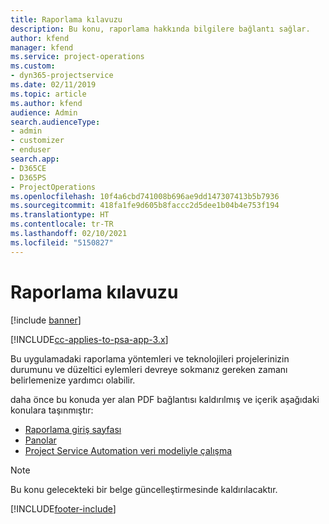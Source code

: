 ```yaml
---
title: Raporlama kılavuzu
description: Bu konu, raporlama hakkında bilgilere bağlantı sağlar.
author: kfend
manager: kfend
ms.service: project-operations
ms.custom:
- dyn365-projectservice
ms.date: 02/11/2019
ms.topic: article
ms.author: kfend
audience: Admin
search.audienceType:
- admin
- customizer
- enduser
search.app:
- D365CE
- D365PS
- ProjectOperations
ms.openlocfilehash: 10f4a6cbd741008b696ae9dd147307413b5b7936
ms.sourcegitcommit: 418fa1fe9d605b8faccc2d5dee1b04b4e753f194
ms.translationtype: HT
ms.contentlocale: tr-TR
ms.lasthandoff: 02/10/2021
ms.locfileid: "5150827"
---
```

# <a name="reporting-guide"></a>Raporlama kılavuzu

[!include [banner](../../includes/psa-now-project-operations.md)]

[!INCLUDE[cc-applies-to-psa-app-3.x](../../includes/cc-applies-to-psa-app-3x.md)]

Bu uygulamadaki raporlama yöntemleri ve teknolojileri projelerinizin durumunu ve düzeltici eylemleri devreye sokmanız gereken zamanı belirlemenize yardımcı olabilir. 

daha önce bu konuda yer alan PDF bağlantısı kaldırılmış ve içerik aşağıdaki konulara taşınmıştır:

- [Raporlama giriş sayfası](../reports-reporting-dynamics-365-project-service.md)
- [Panolar](../reports-dashboards.md)
- [Project Service Automation veri modeliyle çalışma](../reports-working-project-service-data-model.md)

> [!NOTE]
> Bu konu gelecekteki bir belge güncelleştirmesinde kaldırılacaktır. 


[!INCLUDE[footer-include](../../includes/footer-banner.md)]